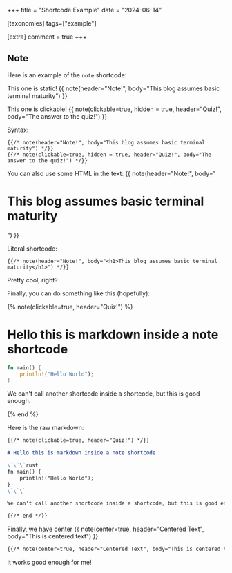 +++
title = "Shortcode Example"
date = "2024-06-14"

[taxonomies]
tags=["example"]

[extra]
comment = true
+++


## Note

Here is an example of the `note` shortcode:

This one is static!
{{ note(header="Note!", body="This blog assumes basic terminal maturity") }}

This one is clickable!
{{ note(clickable=true, hidden = true, header="Quiz!", body="The answer to the quiz!") }}


Syntax:
```
{{/* note(header="Note!", body="This blog assumes basic terminal maturity") */}}
{{/* note(clickable=true, hidden = true, header="Quiz!", body="The answer to the quiz!") */}}
```

You can also use some HTML in the text:
{{ note(header="Note!", body="<h1>This blog assumes basic terminal maturity</h1>") }}


Literal shortcode:
```
{{/* note(header="Note!", body="<h1>This blog assumes basic terminal maturity</h1>") */}}
```

Pretty cool, right?

Finally, you can do something like this (hopefully):

{% note(clickable=true, header="Quiz!") %}

# Hello this is markdown inside a note shortcode

```rust
fn main() {
    println!("Hello World");
}
```

We can't call another shortcode inside a shortcode, but this is good enough.

{% end %}

Here is the raw markdown:

```markdown
{{/* note(clickable=true, header="Quiz!") */}}

# Hello this is markdown inside a note shortcode

\`\`\`rust
fn main() {
    println!("Hello World");
}
\`\`\`

We can't call another shortcode inside a shortcode, but this is good enough.

{{/* end */}}
```

Finally, we have center
{{ note(center=true, header="Centered Text", body="This is centered text") }}

```markdown
{{/* note(center=true, header="Centered Text", body="This is centered text") */}}
```
It works good enough for me!
